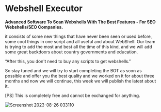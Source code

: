 # Webshell Executor

**Advanced Software To Scan Webshells With The Best Features - For SEO Webshells/SEO Companies.**

  it consists of some new things that have never been seen or used before, some cool things in one script and all useful and about WebShell.
  Our team is trying to add the most and best all the time of this kind, and we will add some great backdoors about country governments and education.

“After this, you don't need to buy any scripts to get webshells.”

So stay tuned and we will try to start completing the BOT as soon as possible and offer you the best quality and we worked  on it for about three months and now we will continue, this week we will publish the latest about it.

[PS] This is completely free and cannot be exchanged for anything.


![Screenshot 2023-08-26 033110](https://github.com/codeb0ss/webshell_executor/assets/135759201/560eb69f-d784-4758-9e76-9264f99b4c91)


